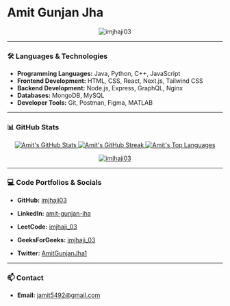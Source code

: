 # Amit Gunjan Jha 

<p align="center">
  <img src="https://komarev.com/ghpvc/?username=imjhaji03&label=PROFILE+VIEWS&color=0e75b6&style=for-the-badge" alt="imjhaji03" />
</p>

---

### 🛠️ Languages & Technologies

-   **Programming Languages:** Java, Python, C++, JavaScript
-   **Frontend Development:** HTML, CSS, React, Next.js, Tailwind CSS
-   **Backend Development:** Node.js, Express, GraphQL, Nginx
-   **Databases:** MongoDB, MySQL
-   **Developer Tools:** Git, Postman, Figma, MATLAB

---

### 📊 GitHub Stats

<p align="center">
  <a href="https://github.com/imjhaji03">
    <img src="https://github-readme-stats.vercel.app/api?username=imjhaji03&show_icons=true&theme=radical&hide_border=true&count_private=true" alt="Amit's GitHub Stats" />
  </a>
  <a href="https://github.com/imjhaji03">
    <img src="https://github-readme-streak-stats.herokuapp.com/?user=imjhaji03&theme=radical&hide_border=true" alt="Amit's GitHub Streak" />
  </a>
  <a href="https://github.com/imjhaji03">
    <img src="https://github-readme-stats.vercel.app/api/top-langs/?username=imjhaji03&layout=compact&theme=radical&hide_border=true" alt="Amit's Top Languages" />
  </a>
</p>
<p align="center">
  <a href="https://github.com/ryo-ma/github-profile-trophy">
    <img src="https://github-profile-trophy.vercel.app/?username=imjhaji03&theme=radical&margin-w=15&margin-h=15" alt="imjhaji03" />
  </a>
</p>


---

### 💻 Code Portfolios & Socials

-   **GitHub:** [imjhaji03](https://github.com/imjhaji03)
-   **LinkedIn:** [amit-gunjan-jha](https://www.linkedin.com/in/amit-gunjan-jha/)
-   **LeetCode:** [imjhaji_03](https://www.leetcode.com/imjhaji_03)
-   **GeeksForGeeks:** [imjhaji_03](https://auth.geeksforgeeks.org/user/imjhaji_03)

-   **Twitter:** [AmitGunjanJha1]((https://x.com/AmitGunjanJha1))

---

### 📫 Contact

-   **Email:** [jamit5492@gmail.com](mailto:jamit5492@gmail.com)
